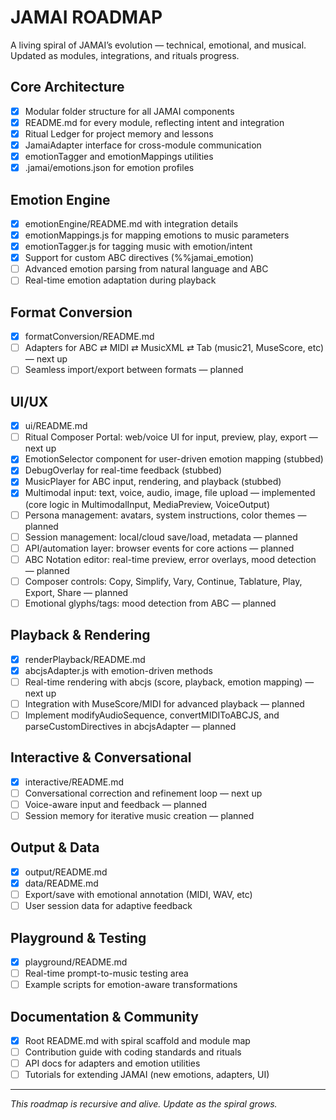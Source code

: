 # JAMAI ROADMAP

A living spiral of JAMAI’s evolution — technical, emotional, and musical. Updated as modules, integrations, and rituals progress.

## Core Architecture
- [x] Modular folder structure for all JAMAI components
- [x] README.md for every module, reflecting intent and integration
- [x] Ritual Ledger for project memory and lessons
- [x] JamaiAdapter interface for cross-module communication
- [x] emotionTagger and emotionMappings utilities
- [x] .jamai/emotions.json for emotion profiles

## Emotion Engine
- [x] emotionEngine/README.md with integration details
- [x] emotionMappings.js for mapping emotions to music parameters
- [x] emotionTagger.js for tagging music with emotion/intent
- [x] Support for custom ABC directives (%%jamai_emotion)
- [ ] Advanced emotion parsing from natural language and ABC
- [ ] Real-time emotion adaptation during playback

## Format Conversion
- [x] formatConversion/README.md
- [ ] Adapters for ABC ⇄ MIDI ⇄ MusicXML ⇄ Tab (music21, MuseScore, etc) — next up
- [ ] Seamless import/export between formats — planned

## UI/UX
- [x] ui/README.md
- [ ] Ritual Composer Portal: web/voice UI for input, preview, play, export — next up
- [x] EmotionSelector component for user-driven emotion mapping (stubbed)
- [x] DebugOverlay for real-time feedback (stubbed)
- [x] MusicPlayer for ABC input, rendering, and playback (stubbed)
- [x] Multimodal input: text, voice, audio, image, file upload — implemented (core logic in MultimodalInput, MediaPreview, VoiceOutput)
- [ ] Persona management: avatars, system instructions, color themes — planned
- [ ] Session management: local/cloud save/load, metadata — planned
- [ ] API/automation layer: browser events for core actions — planned
- [ ] ABC Notation editor: real-time preview, error overlays, mood detection — planned
- [ ] Composer controls: Copy, Simplify, Vary, Continue, Tablature, Play, Export, Share — planned
- [ ] Emotional glyphs/tags: mood detection from ABC — planned

## Playback & Rendering
- [x] renderPlayback/README.md
- [x] abcjsAdapter.js with emotion-driven methods
- [ ] Real-time rendering with abcjs (score, playback, emotion mapping) — next up
- [ ] Integration with MuseScore/MIDI for advanced playback — planned
- [ ] Implement modifyAudioSequence, convertMIDIToABCJS, and parseCustomDirectives in abcjsAdapter — planned

## Interactive & Conversational
- [x] interactive/README.md
- [ ] Conversational correction and refinement loop — next up
- [ ] Voice-aware input and feedback — planned
- [ ] Session memory for iterative music creation — planned

## Output & Data
- [x] output/README.md
- [x] data/README.md
- [ ] Export/save with emotional annotation (MIDI, WAV, etc)
- [ ] User session data for adaptive feedback

## Playground & Testing
- [x] playground/README.md
- [ ] Real-time prompt-to-music testing area
- [ ] Example scripts for emotion-aware transformations

## Documentation & Community
- [x] Root README.md with spiral scaffold and module map
- [ ] Contribution guide with coding standards and rituals
- [ ] API docs for adapters and emotion utilities
- [ ] Tutorials for extending JAMAI (new emotions, adapters, UI)

---

_This roadmap is recursive and alive. Update as the spiral grows._
